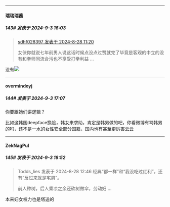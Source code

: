 ﻿
*****

####  瑞瑞瑞酱  
##### 143#       发表于 2024-9-3 16:03

<blockquote><a href="httphttps://bbs.saraba1st.com/2b/forum.php?mod=redirect&amp;goto=findpost&amp;pid=66040095&amp;ptid=2196808" target="_blank">sdhf028397 发表于 2024-8-28 11:20</a>

女侠你就说七年前男人说这话时候点没点过赞就完了毕竟是客观的中立的没有和拳师同流合污也不享受打拳利益 ...</blockquote>
没有<img src="https://static.saraba1st.com/image/smiley/face2017/252.png" referrerpolicy="no-referrer">


*****

####  overmindoyj  
##### 144#       发表于 2024-9-3 17:07

你要跟她们讲逻辑？  

比如这韩国deepface换脸，韩女来求助，肯定是韩男做的吧，你看微博有骂韩男的吗，还不是一水的女性安全部分国籍，国内也有甚至更厉害云云


*****

####  ZekNagPul  
##### 145#       发表于 2024-9-3 18:52

<blockquote>Todds_lies 发表于 2024-8-28 12:46
经典“都一样”和“我没吃过红利”，还有“反过来就是宅男”。

前人种树，后人乘凉之余还砍树做伞，劳动妇 ...</blockquote>
本来妇女权力也是塔送的

